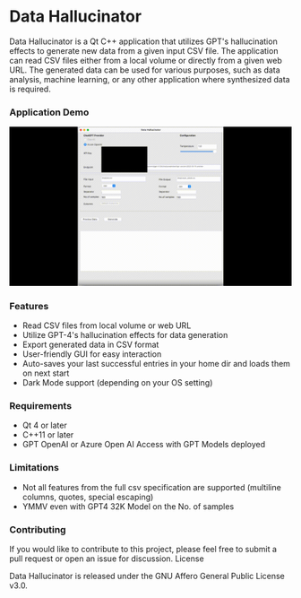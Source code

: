 # Data Hallucinator
 
Data Hallucinator is a Qt C++ application that utilizes GPT's hallucination effects to generate new data from a given input CSV file. The application can read CSV files either from a local volume or directly from a given web URL. The generated data can be used for various purposes, such as data analysis, machine learning, or any other application where synthesized data is required.

### Application Demo

![](demo.gif)
### Features
 

* Read CSV files from local volume or web URL
* Utilize GPT-4's hallucination effects for data generation
* Export generated data in CSV format
* User-friendly GUI for easy interaction
* Auto-saves your last successful entries in your home dir and loads them on next start
* Dark Mode support (depending on your OS setting)

### Requirements
 
* Qt 4 or later
* C++11 or later
* GPT OpenAI or Azure Open AI Access with GPT Models deployed

### Limitations

* Not all features from the full csv specification are supported (multiline columns, quotes, special escaping)
* YMMV even with GPT4 32K Model on the No. of samples 

### Contributing
 
If you would like to contribute to this project, please feel free to submit a pull request or open an issue for discussion.
License
 
Data Hallucinator is released under the GNU Affero General Public License v3.0.